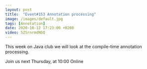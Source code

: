 ```yaml
---
layout: post
title:  "Event#153 Annotation processing"
image: /images/default.jpg
tags: [Annotation]
date: 2020-10-12 17:23:00 +0200
video: 5ZSrnrmdN5Q
---
```


This week on Java club we will look at the compile-time annotation processing.[]()

Join us next Thursday, at 10:00 Online
